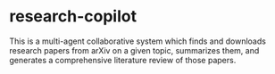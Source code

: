 # research-copilot
This is a multi-agent collaborative system which finds and downloads research papers from arXiv on a given topic, summarizes them, and generates a comprehensive literature review of those papers.
